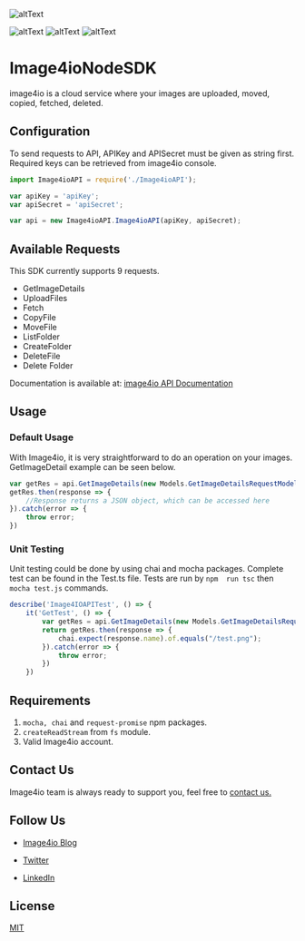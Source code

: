 ![altText](https://cdn.image4.io/i4io/logo-dark-side.png "Logo")

![altText](https://img.shields.io/github/package-json/v/Image4IO/image4ionodeSDK "License") 
![altText](https://img.shields.io/github/license/Image4IO/image4ionodeSDK "License") ![altText](https://img.shields.io/github/languages/top/Image4IO/image4ionodeSDK "Lang")

# Image4ioNodeSDK 
image4io is a cloud service where your images are uploaded, moved, copied, fetched, deleted.

## Configuration
To send requests to API, APIKey and APISecret must be given as string first. Required keys can be retrieved from image4io console.
```javascript
import Image4ioAPI = require('./Image4ioAPI');

var apiKey = 'apiKey';
var apiSecret = 'apiSecret';

var api = new Image4ioAPI.Image4ioAPI(apiKey, apiSecret);
```
## Available Requests
This SDK currently supports 9 requests.
* GetImageDetails
* UploadFiles
* Fetch
* CopyFile
* MoveFile
* ListFolder
* CreateFolder
* DeleteFile
* Delete Folder

Documentation is available at: [image4io API Documentation](https://image4.io/en/documentation)

## Usage
### Default Usage
With Image4io, it is very straightforward to do an operation on your images. GetImageDetail example can be seen below.
```javascript
var getRes = api.GetImageDetails(new Models.GetImageDetailsRequestModel("/test.png"));
getRes.then(response => {
    //Response returns a JSON object, which can be accessed here
}).catch(error => {
    throw error;
})
```

### Unit Testing
Unit testing could be done by using chai and mocha packages. Complete test can be found in the Test.ts file. Tests are run by ``` npm  run tsc ``` then ```mocha test.js``` commands.
```javascript
describe('Image4IOAPITest', () => {
    it('GetTest', () => {
        var getRes = api.GetImageDetails(new Models.GetImageDetailsRequestModel("/test.png"));
        return getRes.then(response => {
            chai.expect(response.name).of.equals("/test.png");
        }).catch(error => {
            throw error;
        })
    })
```
## Requirements
 1) ```mocha, chai``` and ```request-promise``` npm packages.
 2) ```createReadStream``` from ```fs``` module.
 3) Valid Image4io account.
## Contact Us
Image4io team is always ready to support you, feel free to 
[contact us.](https://image4.io/en/contact)
## Follow Us
* [Image4io Blog](https://image4.io/en/blog)

* [Twitter](https://twitter.com/image4io)

* [LinkedIn]( linkedin.com/company/image4io/)

## License
[MIT](https://choosealicense.com/licenses/mit/)
